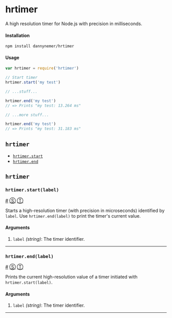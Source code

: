 # hrtimer

A high resolution timer for Node.js with precision in milliseconds.

#### Installation
```shell
npm install dannynemer/hrtimer
```

#### Usage
```js
var hrtimer = require('hrtimer')

// Start timer
hrtimer.start('my test')

// ...stuff...

hrtimer.end('my test')
// => Prints "my test: 13.264 ms"

// ...more stuff...

hrtimer.end('my test')
// => Prints "my test: 31.183 ms"
```

<!-- div class="toc-container" -->

<!-- div -->

## `hrtimer`
* <a href="#hrtimer-start">`hrtimer.start`</a>
* <a href="#hrtimer-end">`hrtimer.end`</a>

<!-- /div -->

<!-- /div -->

<!-- div class="doc-container" -->

<!-- div -->

## `hrtimer`

<!-- div -->

### <a id="hrtimer-start"></a>`hrtimer.start(label)`
<a href="#hrtimer-start">#</a> [&#x24C8;](https://github.com/DannyNemer/hrtimer/blob/master/hrtimer.js#L25 "View in source") [&#x24C9;][1]

Starts a high-resolution timer (with precision in microseconds) identified by `label`. Use `hrtimer.end(label)` to print the timer's current value.

#### Arguments
1. `label` *(string)*: The timer identifier.

* * *

<!-- /div -->

<!-- div -->

### <a id="hrtimer-end"></a>`hrtimer.end(label)`
<a href="#hrtimer-end">#</a> [&#x24C8;](https://github.com/DannyNemer/hrtimer/blob/master/hrtimer.js#L36 "View in source") [&#x24C9;][1]

Prints the current high-resolution value of a timer initiated with `hrtimer.start(label)`.

#### Arguments
1. `label` *(string)*: The timer identifier.

* * *

<!-- /div -->

<!-- /div -->

<!-- /div -->

 [1]: #hrtimer "Jump back to the TOC."

